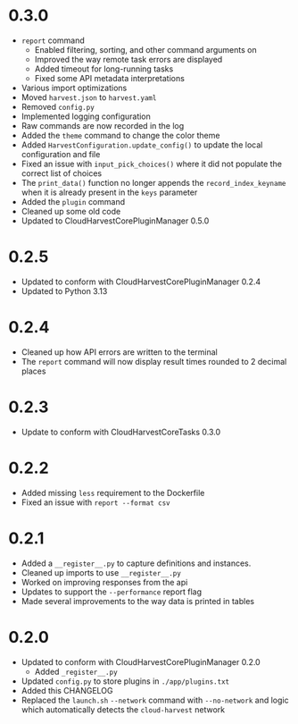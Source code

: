 # 0.3.0
- `report` command
  - Enabled filtering, sorting, and other command arguments on 
  - Improved the way remote task errors are displayed
  - Added timeout for long-running tasks
  - Fixed some API metadata interpretations
- Various import optimizations
- Moved `harvest.json` to `harvest.yaml`
- Removed `config.py`
- Implemented logging configuration
- Raw commands are now recorded in the log
- Added the `theme` command to change the color theme
- Added `HarvestConfiguration.update_config()` to update the local configuration and file
- Fixed an issue with `input_pick_choices()` where it did not populate the correct list of choices
- The `print_data()` function no longer appends the `record_index_keyname` when it is already present in the `keys` parameter
- Added the `plugin` command
- Cleaned up some old code
- Updated to CloudHarvestCorePluginManager 0.5.0

# 0.2.5
- Updated to conform with CloudHarvestCorePluginManager 0.2.4
- Updated to Python 3.13

# 0.2.4
- Cleaned up how API errors are written to the terminal
- The `report` command will now display result times rounded to 2 decimal places

# 0.2.3
- Update to conform with CloudHarvestCoreTasks 0.3.0

# 0.2.2
- Added missing `less` requirement to the Dockerfile
- Fixed an issue with `report --format csv`

# 0.2.1
- Added a `__register__.py` to capture definitions and instances.
- Cleaned up imports to use `__register__.py`
- Worked on improving responses from the api
- Updates to support the `--performance` report flag
- Made several improvements to the way data is printed in tables

# 0.2.0
- Updated to conform with CloudHarvestCorePluginManager 0.2.0
  - Added `_register__.py`
- Updated `config.py` to store plugins in `./app/plugins.txt`
- Added this CHANGELOG
- Replaced the `launch.sh` `--network` command with `--no-network` and logic which automatically detects the `cloud-harvest` network
